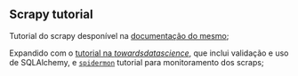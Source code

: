 ## Scrapy tutorial

Tutorial do scrapy desponível na [documentação do mesmo](https://docs.scrapy.org/en/latest/intro/tutorial.html);  

Expandido com o [tutorial na *towardsdatascience*](https://towardsdatascience.com/a-minimalist-end-to-end-scrapy-tutorial-part-i-11e350bcdec0), que inclui validação e uso de SQLAlchemy, e [`spidermon`](https://spidermon.readthedocs.io/en/latest/) tutorial para monitoramento dos scraps;  